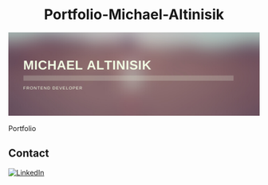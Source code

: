 <h1 align="center">Portfolio-Michael-Altinisik</h1>

<img src="assets/MICHAEL%20ALTINISIK.png"><br/>

Portfolio



Contact 
--
[<img src="https://img.shields.io/badge/LinkedIn-blue?style=for-the-badge&logo=linkedin&logoColor=white" alt="LinkedIn"/>](https://www.linkedin.com/in/michael-altinisik-09b137234/)
 



